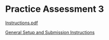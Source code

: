 # Practice Assessment 3

[Instructions.pdf](https://docs.google.com/document/d/1yuFCLtfgsjQCoXfMwPxbNeS7lQBiO6rvqRN2Zm-vnbM/preview)

[General Setup and Submission Instructions](https://docs.google.com/document/d/1cD9VveWjgX5I63PlqsAmp9mu1mJg_oRcAmyt6FGALT4/preview)
